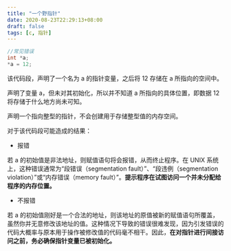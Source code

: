 ```yaml
---
title: "一个野指针"
date: 2020-08-23T22:29:13+08:00
draft: false
tags: [c, 指针]
---
```


```c
//常见错误
int *a;
*a = 12;
```

该代码段，声明了一个名为 a 的指针变量，之后将 12 存储在 a 所指向的空间中。

声明了变量 a，但未对其初始化，所以并不知道 a 所指向的具体位置，即数据 12 将存储于什么地方尚未可知。

声明一个指向整型的指针，不会创建用于存储整型值的内存空间。

对于该代码段可能造成的结果：

- 报错

若 a 的初始值是非法地址，则赋值语句将会报错，从而终止程序。在 UNIX 系统上，这种错误通常为“段错误（segmentation fault）”、“段违例（segmentation violation）”或“内存错误（memory fault）”。**提示程序在试图访问一个并未分配给程序的内存位置。**

- 不报错

若 a 的初始值刚好是一个合法的地址，则该地址的原值被新的赋值语句所覆盖，虽然你并无意修改该地址的值。这种情况下导致的错误很难发现，因为引发错误的代码大概率与原本用于操作被修改值的代码毫不相干。因此，**在对指针进行间接访问之前，务必确保指针变量已被初始化。**
